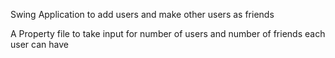 Swing Application to add users and make other users as friends

A Property file to take input for number of users and number of friends each user can have

